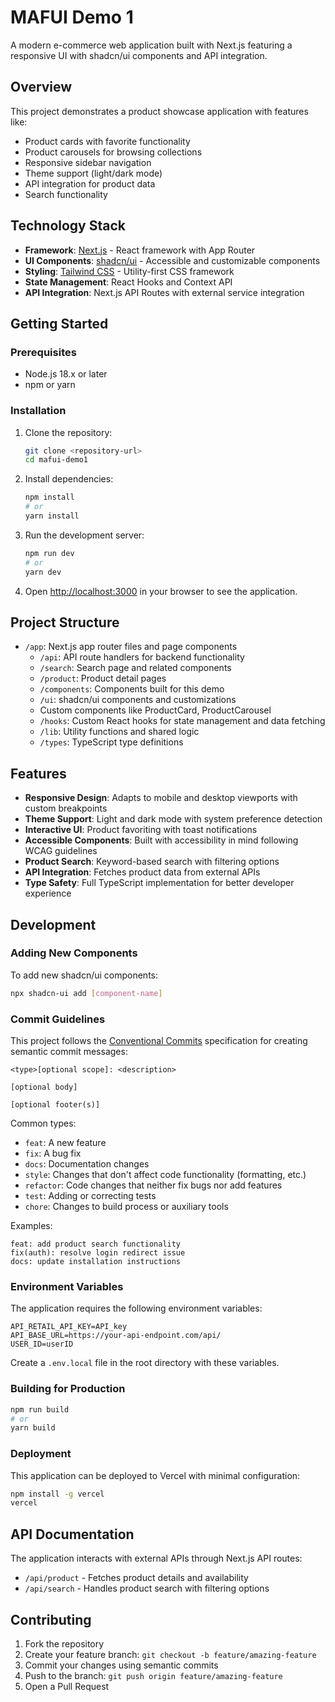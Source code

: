 # MAFUI Demo 1

A modern e-commerce web application built with Next.js featuring a responsive UI with shadcn/ui components and API integration.

## Overview

This project demonstrates a product showcase application with features like:
- Product cards with favorite functionality
- Product carousels for browsing collections
- Responsive sidebar navigation
- Theme support (light/dark mode)
- API integration for product data
- Search functionality

## Technology Stack

- **Framework**: [Next.js](https://nextjs.org/) - React framework with App Router
- **UI Components**: [shadcn/ui](https://ui.shadcn.com/) - Accessible and customizable components
- **Styling**: [Tailwind CSS](https://tailwindcss.com/) - Utility-first CSS framework
- **State Management**: React Hooks and Context API
- **API Integration**: Next.js API Routes with external service integration

## Getting Started

### Prerequisites

- Node.js 18.x or later
- npm or yarn

### Installation

1. Clone the repository:
   ```bash
   git clone <repository-url>
   cd mafui-demo1
   ```

2. Install dependencies:
   ```bash
   npm install
   # or
   yarn install
   ```

3. Run the development server:
   ```bash
   npm run dev
   # or
   yarn dev
   ```

4. Open [http://localhost:3000](http://localhost:3000) in your browser to see the application.

## Project Structure

- `/app`: Next.js app router files and page components
  - `/api`: API route handlers for backend functionality
  - `/search`: Search page and related components
  - `/product`: Product detail pages
  - `/components`: Components built for this demo
  - `/ui`: shadcn/ui components and customizations
  - Custom components like ProductCard, ProductCarousel
  - `/hooks`: Custom React hooks for state management and data fetching
  - `/lib`: Utility functions and shared logic
  - `/types`: TypeScript type definitions

## Features

- **Responsive Design**: Adapts to mobile and desktop viewports with custom breakpoints
- **Theme Support**: Light and dark mode with system preference detection
- **Interactive UI**: Product favoriting with toast notifications
- **Accessible Components**: Built with accessibility in mind following WCAG guidelines
- **Product Search**: Keyword-based search with filtering options
- **API Integration**: Fetches product data from external APIs
- **Type Safety**: Full TypeScript implementation for better developer experience

## Development

### Adding New Components

To add new shadcn/ui components:

```bash
npx shadcn-ui add [component-name]
```

### Commit Guidelines

This project follows the [Conventional Commits](https://www.conventionalcommits.org/) specification for creating semantic commit messages:

```
<type>[optional scope]: <description>

[optional body]

[optional footer(s)]
```

Common types:
- `feat`: A new feature
- `fix`: A bug fix
- `docs`: Documentation changes
- `style`: Changes that don't affect code functionality (formatting, etc.)
- `refactor`: Code changes that neither fix bugs nor add features
- `test`: Adding or correcting tests
- `chore`: Changes to build process or auxiliary tools

Examples:
```
feat: add product search functionality
fix(auth): resolve login redirect issue
docs: update installation instructions
```

### Environment Variables

The application requires the following environment variables:

```
API_RETAIL_API_KEY=API_key
API_BASE_URL=https://your-api-endpoint.com/api/
USER_ID=userID
```

Create a `.env.local` file in the root directory with these variables.

### Building for Production

```bash
npm run build
# or
yarn build
```

### Deployment

This application can be deployed to Vercel with minimal configuration:

```bash
npm install -g vercel
vercel
```

## API Documentation

The application interacts with external APIs through Next.js API routes:

- `/api/product` - Fetches product details and availability
- `/api/search` - Handles product search with filtering options

## Contributing

1. Fork the repository
2. Create your feature branch: `git checkout -b feature/amazing-feature`
3. Commit your changes using semantic commits
4. Push to the branch: `git push origin feature/amazing-feature`
5. Open a Pull Request
